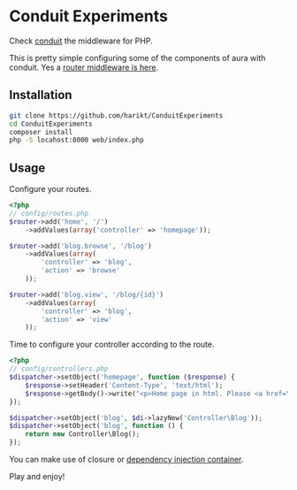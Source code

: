 # Conduit Experiments

Check [conduit](https://github.com/phly/conduit) the middleware for PHP.

This is pretty simple configuring some of the components of aura with conduit. Yes a [router middleware is here](src/Conduit/Middleware/RouterMiddleware.php).

## Installation

```sh
git clone https://github.com/harikt/ConduitExperiments
cd ConduitExperiments
composer install
php -S locahost:8000 web/index.php
```

## Usage

Configure your routes.

```php
<?php
// config/routes.php
$router->add('home', '/')
    ->addValues(array('controller' => 'homepage'));

$router->add('blog.browse', '/blog')
    ->addValues(array(
        'controller' => 'blog',
        'action' => 'browse'
    ));

$router->add('blog.view', '/blog/{id}')
    ->addValues(array(
        'controller' => 'blog',
        'action' => 'view'
    ));
```

Time to configure your controller according to the route.

```php
<?php
// config/controllers.php
$dispatcher->setObject('homepage', function ($response) {
    $response->setHeader('Content-Type', 'text/html');
    $response->getBody()->write("<p>Home page in html. Please <a href=\"blog\">Browse</a> and <a href=\"blog/12\">view post</a></p>");
});

$dispatcher->setObject('blog', $di->lazyNew('Controller\Blog'));
$dispatcher->setObject('blog', function () {
    return new Controller\Blog();
});
```

You can make use of closure or [dependency injection container](https://github.com/auraphp/Aura.Di).

Play and enjoy!
